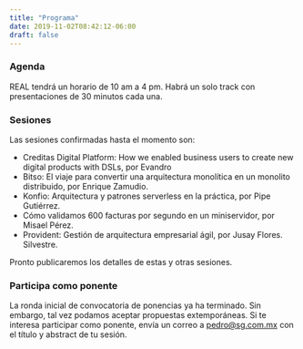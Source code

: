 ```yaml
---
title: "Programa"
date: 2019-11-02T08:42:12-06:00
draft: false
---
```


### Agenda
REAL tendrá un horario de 10 am a 4 pm. Habrá un solo track con presentaciones de 30 minutos cada una.

### Sesiones
Las sesiones confirmadas hasta el momento son: 

- Creditas Digital Platform: How we enabled business users to create new digital products with DSLs, por Evandro 
- Bitso: El viaje para convertir una arquitectura monolítica en un monolito distribuido, por Enrique Zamudio.
- Konfio: Arquitectura y patrones serverless en la práctica, por Pipe Gutiérrez.
- Cómo validamos 600 facturas por segundo en un miniservidor, por Misael Pérez.
- Provident: Gestión de arquitectura empresarial ágil, por Jusay Flores.
Silvestre.


Pronto publicaremos los detalles de estas y otras sesiones.

### Participa como ponente
La ronda inicial de convocatoria de ponencias ya ha terminado. Sin embargo, tal vez podamos aceptar propuestas extemporáneas. Si te interesa participar como ponente, envía un correo a <a href="mailto:pedro@sg.com.mx">pedro@sg.com.mx</a> con el título y abstract de tu sesión. 